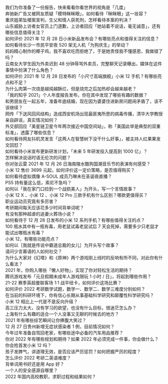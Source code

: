 我们为你准备了一份报告，快来看看你看世界的视角是「几度」  
奔驰新广告又被网友质疑「模特眯眯眼」，如何看待「眯眯眼」这一妆容？  
重庆姐弟坠楼案宣判，生父和情人获死刑，怎样看待本案的判决？  
山东威胁上访者女官员上门道歉，上访者回应「她站着不说话，毫无诚意」，还有哪些信息值得关注？  
如何评价 2021 年 12 月 28 日小米新品发布会？有哪些亮点和值得关注的信息？  
如何看待长沙一市民平安夜 520 架无人机「为狗庆生」的举动？  
妈妈精心制作的椰子鸡，我不喜欢吃而拒绝了，于是她责怪我不懂感恩，我做错了吗？  
云南女大学生因为外卖迟到 48 分钟辱骂外卖员，完整聊天记录曝出，媒体在这件事情中扮演了什么角色？  
如何评价 2021 年 12 月 28 日发布的「小尺寸高端旗舰」小米 12 手机？有哪些亮点和不足？  
为什么肉第一次烧是越炖越酥烂，但是烧完之后加热却会越来越老？  
「我的知乎 2021」个人年度报告发布，你在其中发现了哪些有趣的数据？  
和男朋友在一起五年，准备年底结婚，现在因为婆婆住进新房问题闹矛盾了，该不该继续？  
网传「下送风回风结构」造成西安机场出现最匪夷所思的病毒传播，清华大学教授亲自辟谣，真实情况如何？  
外交部回应「美星链卫星今年两次接近中国空间站」，称「美国此举是典型的双重标准」，透露了哪些信息？  
如何看待网友抖机灵发言「这两人在智慧树下没干什么好事」，被主持人红果果发文回怼？  
如何看待小米宣布更新研发计划，「未来 5 年研发投入提高到 1000 亿」？  
怎样解决说话时语无伦次的问题？  
你对张云雷 2021 年 12 月 26 日海南陵水酷狗国潮音乐节的表演有何感受？  
小米 12 售价 3699 元起，如何评价这一定价策略，是否值得购买？  
如何看待虚拟偶像 A-SOUL 成员乃琳未在圣诞夜直播？  
PS5 持有量这么低，索尼不急吗？  
如何以「我在家门口捡到一个战损美人」为开头，写一个言情故事？  
小米 12 X 、小米 12 、小米 12 Pro 三款手机有什么区别？哪款更值得买？  
职业运动员究竟有多厉害？  
考研期间每天应该花多少时间背单词呢？  
有没有那种超虐的追妻火葬场小说？  
如何看待于 12 月 28 日发布的小米 12 系列手机？有哪些值得关注的点？  
100 瓶水其中有一瓶有毒，用老鼠试毒老鼠试后 7 天会死掉，需要多少只老鼠才能试出哪瓶水有毒？  
小米 12，有哪些功能亮点？  
如何以［我就是传说中霸道总裁的女儿］为开头写个故事？  
请问少言寡语的人如何社交？  
为什么大家对《幻塔》和《原神》两个游戏刚上线时的反响有所不同，对此你有什么看法？  
2021 年，你购入哪些「懒人好物」，实现了你对轻松生活的期待？  
腾讯游戏发布「元旦假期未成年人游戏限玩 1 小时 / 日」，将起到哪些作用？  
21-22 赛季英超曼联客场 1:1 战平纽卡，如何评价这场比赛？  
如何评价 2022 考研数学试题，数学一、数学二、数学三难度分别如何？  
在当前的科研环境下，你有信心长期从事基础科学研究和颠覆性科学研究吗？  
小米 12 相比上一代是不是反向升级？  
高三压力太大，没有学习的欲望，也没有什么目标，很迷茫怎么办？  
上海有什么有趣的适合一个人没事又无聊的时候去的地方？  
2021 年有哪些综艺瞬间让你捧腹大笑过？  
12 月 27 日贵州新增无症状感染者 1 例，目前情况如何？  
今年过年准备自驾回老家，有哪些途中必备的汽车用品推荐？  
你对 2022 年有哪些规划和期待？如果 2022 年必须完成一件事，你会做什么？  
你会抢首发小米 12 吗？  
孩子发脾气，讲道理无效，是否应该严厉惩罚？如何把握严厉的程度？  
怎么评价 2022 考研二英语难度？  
背单词用书好还是用 App 好？  
一个人的安全感源自哪里？  
2022 年国内高校教职，求职过程和结果如何？  
